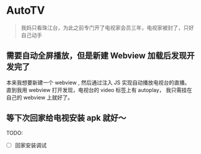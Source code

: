 # AutoTV

> 我妈只看珠江台，为此之前专门开了电视家会员三年，电视家被封了，只好自己动手

## 需要自动全屏播放，但是新建 Webview 加载后发现开发完了

本来我想要新建一个 webview , 然后通过注入 JS 实现自动播放电视台的直播。直到我用 webview 打开发现，电视台的 video 标签上有 autoplay， 我只需挂在自己的 webview 上就好了。

## 等下次回家给电视安装 apk 就好～

TODO:
* [ ] 回家安装调试
